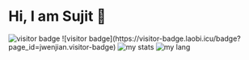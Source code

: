 # Hi, I am Sujit 👋
<img alight="right" alt="visitor badge" src="https://visitor-badge.laobi.icu/badge?page_id=ssujitx.visitor-badge"/>
![visitor badge](https://visitor-badge.laobi.icu/badge?page_id=jwenjian.visitor-badge)
<img alt="my stats" src="https://github-readme-stats.vercel.app/api?username=ssujitx&show_icons=True"/>
<img alt="my lang" src="https://github-readme-stats.vercel.app/api/top-langs/?username=ssujitx&layout=compact"/>

